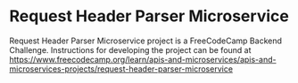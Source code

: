 # Request Header Parser Microservice

Request Header Parser Microservice project is a FreeCodeCamp Backend Challenge. 
 Instructions for developing the project can be found at https://www.freecodecamp.org/learn/apis-and-microservices/apis-and-microservices-projects/request-header-parser-microservice
